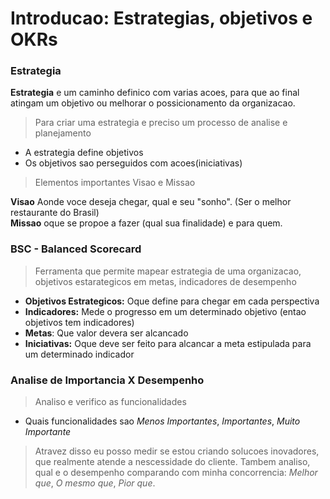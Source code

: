 # Introducao: Estrategias, objetivos e OKRs

###  Estrategia
**Estrategia** e um caminho definico com varias acoes, para que ao final atingam um objetivo ou melhorar o possicionamento da organizacao.

> Para criar uma estrategia e preciso um processo de analise e planejamento

* A estrategia define objetivos
* Os objetivos sao perseguidos com acoes(iniciativas)

> Elementos importantes Visao e Missao

**Visao** Aonde voce deseja chegar, qual e seu "sonho". (Ser o melhor restaurante do Brasil)<br>
**Missao** oque se propoe a fazer (qual sua finalidade) e para quem.<br>

### BSC - Balanced Scorecard
> Ferramenta que permite mapear estrategia de uma organizacao, objetivos estarategicos em metas, indicadores de desempenho

* **Objetivos Estrategicos:** Oque define para chegar em cada perspectiva
* **Indicadores:** Mede o progresso em um determinado objetivo (entao objetivos tem indicadores)
* **Metas**: Que valor devera ser alcancado
* **Iniciativas:** Oque deve ser feito para alcancar a meta estipulada para um determinado indicador

### Analise de Importancia X Desempenho
> Analiso e verifico as funcionalidades

* Quais funcionalidades sao _Menos Importantes_, _Importantes_, _Muito Importante_

> Atravez disso eu posso medir se estou criando solucoes inovadores, que realmente atende a nescessidade do cliente.
> Tambem analiso, qual e o desempenho comparando com minha concorrencia: _Melhor que_, _O mesmo que_, _Pior que_.
